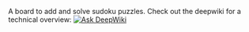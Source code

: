 A board to add and solve sudoku puzzles. Check out the deepwiki for a technical overview: [![Ask DeepWiki](https://deepwiki.com/badge.svg)](https://deepwiki.com/Ram-the-coder/sudoku-board)
